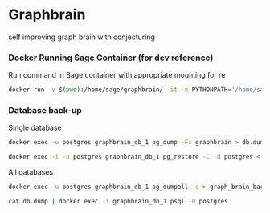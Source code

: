 # Graphbrain
self improving graph brain with conjecturing


### Docker Running Sage Container (for dev reference)

Run command in Sage container with appropriate mounting for re
```bash
docker run -v $(pwd):/home/sage/graphbrain/ -it -e PYTHONPATH='/home/sage/graphbrain/' sagemath/sagemath sage /home/sage/graphbrain/graph_conjecturing/graph_bootstrap_percolation/conjecture_bootstrap_good.py
```

### Database back-up

Single database
```bash
docker exec -u postgres graphbrain_db_1 pg_dump -Fc graphbrain > db.dump

docker exec -i -u postgres graphbrain_db_1 pg_restore -C -d postgres < db.dump

```


All databases

```bash
docker exec -u postgres graphbrain_db_1 pg_dumpall -c > graph_brain_back_up_all_$(date +%Y-%m-%d).dump

cat db.dump | docker exec -i graphbrain_db_1 psql -U postgres

```
